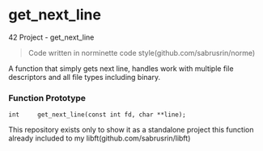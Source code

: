 # get_next_line
42 Project - get_next_line
> Code written in norminette code style(github.com/sabrusrin/norme)

A function that simply gets next line, handles work with multiple file descriptors and all file types including binary.
### Function Prototype
```
int		get_next_line(const int fd, char **line);
```
This repository exists only to show it as a standalone project this function already included 
to my libft(github.com/sabrusrin/libft)
